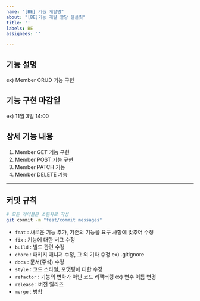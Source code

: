 ```yaml
---
name: "[BE] 기능 개발명"
about: "[BE]기능 개발 할당 템플릿"
title: ''
labels: BE
assignees: ''

---
```


## 기능 설명
ex) Member  CRUD 기능 구현  

## 기능 구현 마감일 
ex) 11월 3일 14:00

## 상세 기능 내용
1. Member  GET 기능 구현
2. Member  POST 기능 구현 
3. Member  PATCH 기능
4. Member  DELETE 기능


-------------------------

## **커밋 규칙**

```bash
# 모든 레이블은 소문자로 작성
git commit -m "feat/commit messages"
```

- `feat` : 새로운 기능 추가, 기존의 기능을 요구 사항에 맞추어 수정
- `fix` : 기능에 대한 버그 수정
- `build` : 빌드 관련 수정
- `chore` : 패키지 매니저 수정, 그 외 기타 수정 ex) .gitignore
- `docs` : 문서(주석) 수정
- `style` : 코드 스타일, 포맷팅에 대한 수정
- `refactor` : 기능의 변화가 아닌 코드 리팩터링 ex) 변수 이름 변경
- `release` : 버전 릴리즈
- `merge` : 병합
